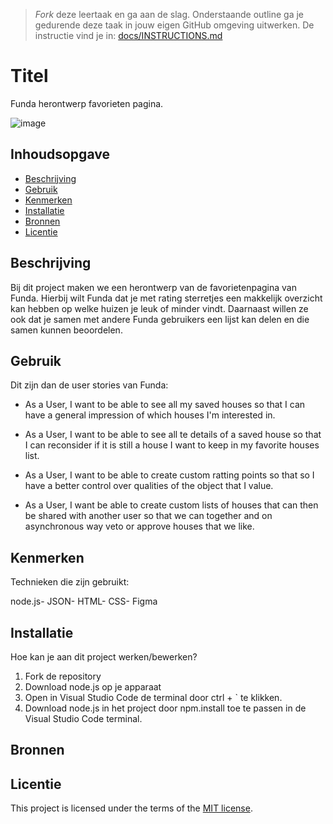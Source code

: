 > _Fork_ deze leertaak en ga aan de slag. Onderstaande outline ga je gedurende deze taak in jouw eigen GitHub omgeving uitwerken. De instructie vind je in: [docs/INSTRUCTIONS.md](docs/INSTRUCTIONS.md)

# Titel
<!-- Geef je project een titel en schrijf in één zin wat het is -->

Funda herontwerp favorieten pagina.

![image](https://github.com/lemuelmgsn/the-web-is-for-everyone-interactive-functionality/assets/144004180/2e5d3f15-3a77-44d5-8074-77520f103ab6)


## Inhoudsopgave

  * [Beschrijving](#beschrijving)
  * [Gebruik](#gebruik)
  * [Kenmerken](#kenmerken)
  * [Installatie](#installatie)
  * [Bronnen](#bronnen)
  * [Licentie](#licentie)

## Beschrijving
<!-- Bij Beschrijving staat kort beschreven wat voor project het is en wat je hebt gemaakt -->
<!-- Voeg een mooie poster visual toe 📸 -->
<!-- Voeg een link toe naar Github Pages 🌐-->
Bij dit project maken we een herontwerp van de favorietenpagina van Funda. Hierbij wilt Funda dat je met rating sterretjes een makkelijk overzicht kan hebben op welke huizen je leuk of minder vindt. Daarnaast willen ze ook dat je samen met andere Funda gebruikers een lijst kan delen en die samen kunnen beoordelen.


## Gebruik
<!-- Bij Gebruik staat de user story, hoe het werkt en wat je er mee kan. -->

Dit zijn dan de user stories van Funda:

* As a User, I want to be able to see all my saved houses so that I can have a general impression of which houses I'm interested in.

* As a User, I want to be able to see all te details of a saved house so that I can reconsider if it is still a house I want to keep in my favorite houses list.

* As a User, I want to be able to create custom ratting points so that so I have a better control over qualities of the object that I value.

* As a User, I want be able to create custom lists of houses that can then be shared with another user so that we can together and on asynchronous way veto or approve houses that we like.

## Kenmerken
<!-- Bij Kenmerken staat welke technieken zijn gebruikt en hoe. Wat is de HTML structuur? Wat zijn de belangrijkste dingen in CSS? Wat is er met JS gedaan en hoe? Misschien heb je iets met NodeJS gedaan, of heb je een framwork of library gebruikt? -->

Technieken die zijn gebruikt:

node.js-
JSON-
HTML-
CSS-
Figma

## Installatie
<!-- Bij Instalatie staat hoe een andere developer aan jouw repo kan werken -->

Hoe kan je aan dit project werken/bewerken?

1. Fork de repository
2. Download node.js op je apparaat
3. Open in Visual Studio Code de terminal door ctrl + ` te klikken.
4. Download node.js in het project door npm.install toe te passen in de Visual Studio Code terminal.


## Bronnen

## Licentie

This project is licensed under the terms of the [MIT license](./LICENSE).
